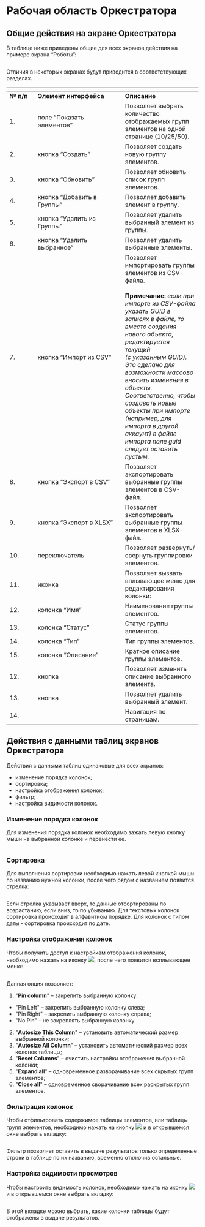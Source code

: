 # Рабочая область Оркестратора

## Общие действия на экране Оркестратора

В таблице ниже приведены общие для всех экранов действия на примере экрана “Роботы”:

<figure><img src="../../.gitbook/assets/изображение (70).png" alt=""><figcaption></figcaption></figure>

Отличия в некоторых экранах будут приводится в соответствующих разделах.

<table data-header-hidden><thead><tr><th width="58"></th><th width="213"></th><th></th></tr></thead><tbody><tr><td><strong>№ п/п</strong></td><td><strong>Элемент интерфейса</strong></td><td><strong>Описание</strong></td></tr><tr><td>1.</td><td>поле “Показать элементов”</td><td>Позволяет выбрать количество отображаемых групп элементов на одной странице (10/25/50).</td></tr><tr><td>2.</td><td>кнопка “Создать”</td><td>Позволяет создать новую группу элементов.</td></tr><tr><td>3.</td><td>кнопка “Обновить”</td><td>Позволяет обновить список групп элементов.</td></tr><tr><td>4.</td><td>кнопка “Добавить в Группы”</td><td>Позволяет добавить элемент в группу. </td></tr><tr><td>5.</td><td>кнопка “Удалить из Группы”</td><td>Позволяет удалить выбранный элемент из группы.</td></tr><tr><td>6.</td><td>кнопка “Удалить выбранное”</td><td>Позволяет удалить выбранные элементы.</td></tr><tr><td>7.</td><td>кнопка “Импорт из CSV”</td><td>Позволяет импортировать группы элементов из CSV-файла.<br><br><strong>Примечание:</strong>  <em>если при импорте из CSV-файла указать GUID в записях в файле, то вместо создания нового объекта, редактируется текущий</em> <br><em>(с указанным GUID). Это сделано для возможности массово вносить изменения в объекты. Соответственно, чтобы создавать новые объекты при импорте (например, для импорта в другой аккаунт) в файле импорта поле guid следует оставить пустым.</em></td></tr><tr><td>8.</td><td>кнопка “Экспорт в CSV”</td><td>Позволяет экспортировать выбранные группы элементов в  CSV-файл.</td></tr><tr><td>9.</td><td>кнопка “Экспорт в XLSX”</td><td>Позволяет экспортировать выбранные группы элементов в XLSX-файл.</td></tr><tr><td>10.</td><td>переключатель <img src="../../.gitbook/assets/изображение (74).png" alt=""></td><td>Позволяет развернуть/свернуть группировки элементов.</td></tr><tr><td>11.</td><td>иконка <img src="../../.gitbook/assets/изображение (71).png" alt=""></td><td>Позволяет вызвать вплывающее меню для редактирования колонки:<img src="../../.gitbook/assets/изображение (75).png" alt=""></td></tr><tr><td>12.</td><td>колонка “Имя”</td><td>Наименование группы элементов.</td></tr><tr><td>13.</td><td>колонка “Статус”</td><td>Статус группы элементов.</td></tr><tr><td>14.</td><td>колонка “Тип”</td><td>Тип группы элементов.</td></tr><tr><td>15.</td><td>колонка “Описание”</td><td>Краткое описание группы элементов.</td></tr><tr><td>12. </td><td>кнопка <img src="../../.gitbook/assets/изображение (72).png" alt=""></td><td>Позволяет изменить описание выбранного элемента.</td></tr><tr><td>13.</td><td>кнопка <img src="../../.gitbook/assets/изображение (76).png" alt=""></td><td>Позволяет удалить выбранный элемент.</td></tr><tr><td>14.</td><td><div><figure><img src="../../.gitbook/assets/изображение (77).png" alt=""><figcaption></figcaption></figure></div></td><td>Навигация по страницам. </td></tr></tbody></table>

## Действия с данными таблиц экранов Оркестратора

Действия с данными таблиц одинаковые для всех экранов:

* изменение порядка колонок;
* сортировка;
* настройка отображения колонок;
* фильтр;
* настройка видимости колонок.

### Изменение порядка колонок

Для изменения порядка колонок необходимо зажать левую кнопку мыши на выбранной колонке и перенести ее.

<figure><img src="../../.gitbook/assets/перемещение колонок.png" alt=""><figcaption></figcaption></figure>

### Сортировка

Для выполнения сортировки необходимо нажать левой кнопкой мыши по названию нужной колонки, после чего рядом с названием появится стрелка:

<figure><img src="../../.gitbook/assets/изображение (78).png" alt=""><figcaption></figcaption></figure>

Если стрелка указывает вверх, то данные отсортированы по возрастанию, если вниз, то по убыванию. Для текстовых колонок сортировка происходит в алфавитном порядке. Для колонок с типом даты - сортировка происходит по дате.

### Настройка отображения колонок

Чтобы получить доступ к настройкам отображения колонок, необходимо нажать на иконку ![](../../.gitbook/assets/2025-04-16_16-13-06.png), после чего появится всплывающее меню:

<figure><img src="../../.gitbook/assets/изображение (2) (1) (1) (1) (1) (1) (1) (1) (1) (1) (1) (1) (1) (1) (1) (1) (1) (1) (1) (1) (1) (1) (1).png" alt=""><figcaption></figcaption></figure>

Данная опция позволяет:

1. "**Pin column**" – закрепить выбранную колонку:

* "Pin Left" – закрепить выбранную колонку слева;
* "Pin Right" – закрепить выбранную колонку справа;
* "No Pin" – не закреплять выбранную колонку.

2. "**Autosize This Column**" – установить автоматический размер выбранной колонки;
3. "**Autosize All Column**" – установить автоматический размер всех колонок таблицы;
4. "**Reset Columns**" – очистить настройки отображения выбранной колонки;
5. "**Expand all**" – одновременное разворачивание всех скрытых групп элементов;
6. "**Close all**" – одновременное сворачивание всех раскрытых групп элементов.

### Фильтрация колонок

Чтобы отфильтровать содержимое таблицы элементов, или таблицы групп элементов, необходимо нажать на кнопку ![](<../../.gitbook/assets/2025-04-16_16-13-06 (1).png>) и в открывшемся окне выбрать вкладку:

<figure><img src="../../.gitbook/assets/изображение (1) (1) (1) (1) (1) (1) (1) (1) (1) (1) (1) (1) (1) (1) (1) (1) (1) (1) (1) (1) (1) (1) (1) (1) (1) (1) (1) (1) (1).png" alt=""><figcaption></figcaption></figure>

Фильтр позволяет оставить в выдаче результатов только определенные строки в таблице по их названию, временно отключив остальные.

### Настройка видимости просмотров

Чтобы настроить видимость колонок, необходимо нажать на иконку ![](<../../.gitbook/assets/2025-04-16_16-13-06 (2).png>) и в открывшемся окне выбрать вкладку:

<figure><img src="../../.gitbook/assets/изображение (2) (1) (1) (1) (1) (1) (1) (1) (1) (1) (1) (1) (1) (1) (1) (1) (1) (1) (1) (1) (1) (1) (1) (1).png" alt=""><figcaption></figcaption></figure>

В этой вкладке можно выбрать, какие колонки таблицы будут отображены в выдаче результатов.&#x20;
